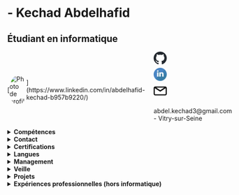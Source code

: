 # - Kechad Abdelhafid

## Étudiant en informatique

<div style="display: flex; align-items: center;">
  [<img src="https://media.licdn.com/dms/image/D4E03AQHT016nl1YYHg/profile-displayphoto-shrink_800_800/0/1701427469355?e=1706745600&v=beta&t=2vlp0MxgkUuaM6miNGcUeOJxX8fB2T6A3syI9bE-xWE" alt="Photo de profil" width="150" style="border-radius: 50%;">](https://www.linkedin.com/in/abdelhafid-kechad-b957b9220/)

  <div style="display: flex; flex-direction: column; margin-left: 20px;">
    <a href="https://github.com/AbdelKD94">
      <img src="github-mark.svg" alt="GitHub" width="30" style="margin-bottom: 5px;">
    </a>
    <a href="https://www.linkedin.com/in/abdelhafid-kechad-b957b9220/">
      <img src="linkedin.svg" alt="LinkedIn" width="30" style="margin-bottom: 5px;">
    </a>
    <a href="mailto:abdel.kechad3@gmail.com">
      <img src="email-svgrepo-com.svg" alt="Email" width="30" style="margin-bottom: 5px;">
    </a>
    <p>abdel.kechad3@gmail.com - Vitry-sur-Seine</p>
  </div>
</div>








<details>
<summary><strong>Compétences</strong></summary>

### Compétences

- **Développement:**
  - SQL
  - HTML
  - CSS
  - Git
  - Python

- **Réseau:**
  - Cisco Packet Tracer
  - Cisco Networking Essentials
  - Systèmes embarqués
  - Modèle OSI

- **Système et Virtualisation:**
  - Windows
    - Administration et maintenance
    - PowerShell
    - Active Directory
  - Linux
    - Administration système
    - Bash
    - MD5
  - Virtualbox
  - Docker
  - VMWare

- **Cybersécurité:**
  - RGPD 
  - Protection de données personnelles

</details>

<details>
<summary><strong>Contact</strong></summary>



### Études

- L1 Administration et échanges internationaux
- Bac général avec spécialités en
  - Mathématiques
  - Sciences économiques et sociales
  - Histoire-Géographie, Géopolitique et Sciences politiques
- Première année de BTS SIO (en cours)

</details>

<details>
<summary><strong>Certifications</strong></summary>

### Certifications

- PIX
- Cisco
 - Packet Tracer
 - Networking essentials 
-OpenClasseroom
 - Concevez votre site web avec php et mysql
</details>

<details>
<summary><strong>Langues</strong></summary>

### Langues

- Français
- Anglais
- Arabe

</details>

<details>
<summary><strong>Management</strong></summary>

### Management

- Économie
- Droit
- Management Unité Commerciale

</details>

<details>
<summary><strong>Veille</strong></summary>

### Veille

- Sécurité informatique
- Intelligence artificielle et Machine Learning


</details>

<details>
<summary><strong>Projets</strong></summary>

### Projets

- [Les paniers gourmands](https://multi-taches.github.io/SIO1_GRP1_LPG/a_LPG1/) :
  Le projet consiste à aider Juliette Bongout, une étudiante, à lancer une boutique en ligne proposant des coffrets gourmands composés de produits bio. Les coffrets incluront différentes options telles que Petit Déjeuner, Déjeuner, Goûter, Apéro et Surprise. Les articles à inclure dans ces coffrets seront variés : confitures, biscuits, chocolats, pâtes à tartiner, épices, huile, vinaigre, tartinades de légumes, plats cuisinés, thé, etc. L'objectif est de créer une boutique en ligne attrayante et convaincante pour vendre ces coffrets gourmands bio.

</details>

<details>
<summary><strong>Expériences professionnelles (hors informatique)</strong></summary>

### Expériences professionnelles (hors informatique)

- Manutentionnaire à Galiote Prenant (3 mois)
- Agent de production à Glaces Triomphe (4 mois)
